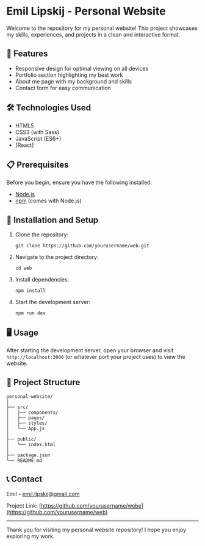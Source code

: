 # Emil Lipskij - Personal Website

Welcome to the repository for my personal website! This project showcases my skills, experiences, and projects in a clean and interactive format.

## 🚀 Features

- Responsive design for optimal viewing on all devices
- Portfolio section highlighting my best work
- About me page with my background and skills
- Contact form for easy communication

## 🛠️ Technologies Used

- HTML5
- CSS3 (with Sass)
- JavaScript (ES6+)
- [React]

## 📋 Prerequisites

Before you begin, ensure you have the following installed:

- [Node.js](https://nodejs.org/)
- [npm](https://www.npmjs.com/) (comes with Node.js)

## 🔧 Installation and Setup

1. Clone the repository:
   ```
   git clone https://github.com/yourusername/web.git
   ```
2. Navigate to the project directory:
   ```
   cd web
   ```
3. Install dependencies:
   ```
   npm install
   ```
4. Start the development server:
   ```
   npm run dev
   ```

## 🖥️ Usage

After starting the development server, open your browser and visit `http://localhost:3000` (or whatever port your project uses) to view the website.

## 📁 Project Structure

```
personal-website/
│
├── src/
│   ├── components/
│   ├── pages/
│   ├── styles/
│   └── App.js
│
├── public/
│   └── index.html
│
├── package.json
└── README.md
```

## 📞 Contact

Emil - [emil.lipskij@gmail.com](mailto:emil.lipskij@gmail.com)

Project Link: [https://github.com/yourusername/webe](https://github.com/yourusername/web)

---

Thank you for visiting my personal website repository! I hope you enjoy exploring my work.
